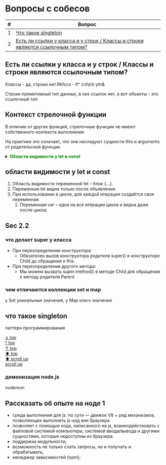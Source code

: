 # Вопросы с собесов

<a id="top"></a>

| #   | Вопрос                                                                              |
| --- | ----------------------------------------------------------------------------------- |
| 1   | [Что такое singleton](#1)                                                           |
| 2   | [Есть ли ссылки у класса и у строк / Классы и строки являются ссылочным типом?](#2) |

## Есть ли ссылки у класса и у строк / Классы и строки являются ссылочным типом? <a id="2"></a>

Классы - да, строки нет.Rkfccs - lf^ cnhjrb ytn&

Строки примитивный тип данных, в них ссылок нет, а вот объекты - это ссылочный тип

## Контекст стрелочной функции

В отличие от других функций, стрелочные функции не имеют собственного контекста выполнения.

На практике это означает, что они наследуют сущности this и arguments от родительской функции.

<details>
  <summary><b style="color:green">Области видимости у let и const</b></summary>

1. Область видимости переменной let – блок {...}.
2. Переменная let видна только после объявления.
3. При использовании в цикле, для каждой итерации создаётся своя переменная.
    1. Переменная var – одна на все итерации цикла и видна даже после цикла:

</details>

## области видимости у let и const

1. Область видимости переменной let – блок {...}.
2. Переменная let видна только после объявления.
3. При использовании в цикле, для каждой итерации создаётся своя переменная.
    1. Переменная var – одна на все итерации цикла и видна даже после цикла:

## Sec 2.2

### что делает super у класса

- При переопределении конструктора:
  - Обязателен вызов конструктора родителя super() в конструкторе Child до обращения к this.
- При переопределении другого метода:
  - Мы можем вызвать super.method() в методе Child для обращения к методу родителя Parent.

### чем отличаются коллекции set и map

у Set уникальные значения, у Map ключ-значение

## <a id="1"></a> что такое singleton

паттерн программирования

[∧ top](#top)<br>
[⤒ top](#top)<br>
[↑ top](#top)<br>
[⬆ top](#top)<br>
[⬆ scroll up](#top)<br>
[scroll up](#top)<br>

### демонизация node.js

nodemon

## Рассказать об опыте на ноде 1

- среда выполнения для js. по сути — движок V8 + ряд механизмов, позволяющих выполнять js-код вне браузера
- позволяет с помощью кода, написанного на js, взаимодействовать с файловой системой компьютера, системой ввода/вывода и другими сущностями, которые недоступны из браузера
- поддержка модульности;
- возможность не только слать запросы, но и получать и обрабатывать;
- менеджер зависимостей (npm);
